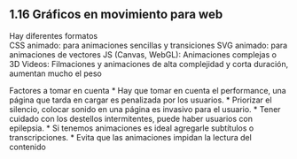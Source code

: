 ## 1.16 Gráficos en movimiento para web

Hay diferentes formatos  
CSS animado: para animaciones sencillas y transiciones SVG animado: para
animaciones de vectores JS (Canvas, WebGL): Animaciones complejas o 3D
Videos: Filmaciones y animaciones de alta complejidad y corta duración,
aumentan mucho el peso

Factores a tomar en cuenta \* Hay que tomar en cuenta el performance,
una página que tarda en cargar es penalizada por los usuarios. \*
Priorizar el silencio, colocar sonido en una página es invasivo para el
usuario. \* Tener cuidado con los destellos intermitentes, puede haber
usuarios con epilepsia. \* Si tenemos animaciones es ideal agregarle
subtítulos o transcripciones. \* Evita que las animaciones impidan la
lectura del contenido
